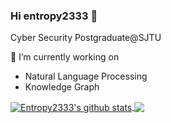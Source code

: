 ### Hi entropy2333 👋

Cyber Security Postgraduate@SJTU

🔭 I’m currently working on
- Natural Language Processing
- Knowledge Graph

<a href="https://github.com/entropy2333">
  <img align="center" src="https://github-readme-stats-teal.vercel.app/api?username=entropy2333&show_icons=true&count_private=true&theme=tokyonight" alt="Entropy2333's github stats" />
</a>

<a href="https://github.com/entropy2333">
  <!-- Change the `github-readme-stats.anuraghazra1.vercel.app` to `github-readme-stats.vercel.app`  -->
  <img align="center" src="https://github-readme-stats-teal.vercel.app/api/top-langs/?username=entropy2333&layout=compact&hide=html,css&langs_count=8&theme=tokyonight" />
</a>

<!--
**entropy2333/entropy2333** is a ✨ _special_ ✨ repository because its `README.md` (this file) appears on your GitHub profile.

Here are some ideas to get you started:

- 🔭 I’m currently working on ...
- 🌱 I’m currently learning ...
- 👯 I’m looking to collaborate on ...
- 🤔 I’m looking for help with ...
- 💬 Ask me about ...
- 📫 How to reach me: ...
- 😄 Pronouns: ...
- ⚡ Fun fact: ...
-->
